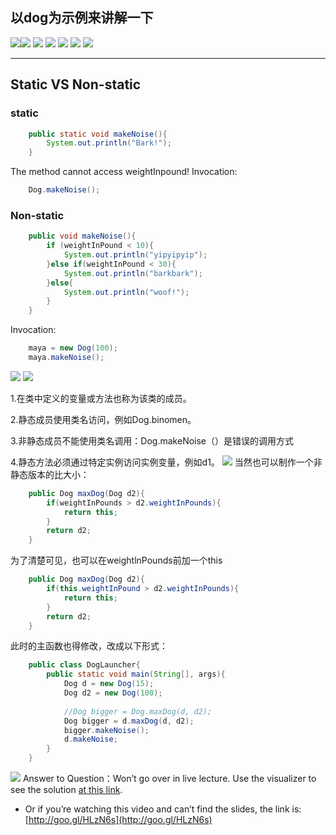 ## 以dog为示例来讲解一下
![](附件/Pasted%20image%2020251005182453.png)![](附件/Pasted%20image%2020251005182539.png)
![](附件/Pasted%20image%2020251005182554.png)
![](附件/Pasted%20image%2020251005182608.png)
![](附件/Pasted%20image%2020251005182623.png)
![](附件/Pasted%20image%2020251005182707.png)
![](附件/Pasted%20image%2020251005182722.png)

---

## Static VS Non-static
### static
```java
    public static void makeNoise(){
        System.out.println("Bark!");
    }
```
The method cannot access weightInpound!
Invocation: 
```java
    Dog.makeNoise();
```

### Non-static
```java
    public void makeNoise(){
        if (weightInPound < 10){
            System.out.println("yipyipyip");
        }else if(weightInPound < 30){
            System.out.println("barkbark");
        }else{
            System.out.println("woof!");
        }
    }
```
Invocation:
```java
    maya = new Dog(100);
    maya.makeNoise();
```
![](附件/Pasted%20image%2020251005183340.png)
![](附件/Pasted%20image%2020251005183428.png)

1.在类中定义的变量或方法也称为该类的成员。

2.静态成员使用类名访问，例如Dog.binomen。

3.非静态成员不能使用类名调用：Dog.makeNoise（）是错误的调用方式

4.静态方法必须通过特定实例访问实例变量，例如d1。
![](附件/Pasted%20image%2020251005183705.png)
当然也可以制作一个非静态版本的比大小：
```java
    public Dog maxDog(Dog d2){
        if(weightInPounds > d2.weightInPounds){
            return this;
        }
        return d2;
    }
```

为了清楚可见，也可以在weightlnPounds前加一个this
```java
    public Dog maxDog(Dog d2){
        if(this.weightInPound > d2.weightInPounds){
            return this;
        }
        return d2;
    }
```
此时的主函数也得修改，改成以下形式：
```java
    public class DogLauncher{
        public static void main(String[], args){
            Dog d = new Dog(15);
            Dog d2 = new Dog(100);
            
            //Dog bigger = Dog.maxDog(d, d2);
            Dog bigger = d.maxDog(d, d2);
            bigger.makeNoise();
            d.makeNoise;
        }
    }
```
![](附件/Pasted%20image%2020251005184714.png)
Answer to Question：Won’t go over in live lecture. Use the visualizer to see the solution 
[at this link](http://goo.gl/HLzN6s).

- Or if you’re watching this video and can’t find the slides, the link is: [http://goo.gl/HLzN6s](http://goo.gl/HLzN6s)
